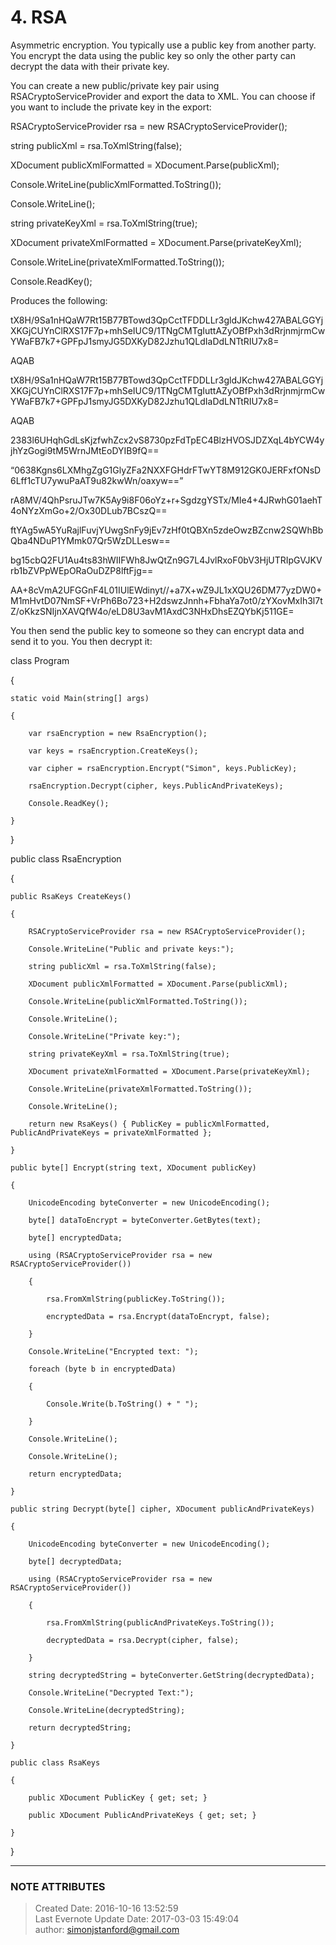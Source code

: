 # 4\. RSA

Asymmetric encryption. You typically use a public key from another party. You
encrypt the data using the public key so only the other party can decrypt the
data with their private key.

  

You can create a new public/private key pair using RSACryptoServiceProvider
and export the data to XML. You can choose if you want to include the private
key in the export:

  

RSACryptoServiceProvider rsa = new RSACryptoServiceProvider();

string publicXml = rsa.ToXmlString(false);

XDocument publicXmlFormatted = XDocument.Parse(publicXml);

Console.WriteLine(publicXmlFormatted.ToString());

Console.WriteLine();

string privateKeyXml = rsa.ToXmlString(true);

XDocument privateXmlFormatted = XDocument.Parse(privateKeyXml);

Console.WriteLine(privateXmlFormatted.ToString());

Console.ReadKey();

  

Produces the following:

  

<RSAKeyValue>

<Modulus>tX8H/9Sa1nHQaW7Rt15B77BTowd3QpCctTFDDLLr3gldJKchw427ABALGGYjXKGjCUYnClRXS17F7p+mhSeIUC9/1TNgCMTgIuttAZyOBfPxh3dRrjnmjrmCwYWaFB7k7+GPFpJ1smyJG5DXKyD82Jzhu1QLdIaDdLNTtRIU7x8=</Modulus>

  <Exponent>AQAB</Exponent>

</RSAKeyValue>

  

<RSAKeyValue>

<Modulus>tX8H/9Sa1nHQaW7Rt15B77BTowd3QpCctTFDDLLr3gldJKchw427ABALGGYjXKGjCUYnClRXS17F7p+mhSeIUC9/1TNgCMTgIuttAZyOBfPxh3dRrjnmjrmCwYWaFB7k7+GPFpJ1smyJG5DXKyD82Jzhu1QLdIaDdLNTtRIU7x8=</Modulus>

  <Exponent>AQAB</Exponent>

<P>2383l6UHqhGdLsKjzfwhZcx2vS8730pzFdTpEC4BlzHVOSJDZXqL4bYCW4yjhYzGogi9tM5WrnJMtEoDYIB9fQ==</P>

<Q>0638Kgns6LXMhgZgG1GlyZFa2NXXFGHdrFTwYT8M912GK0JERFxfONsD6Lff1cTU7ywuPaAT9u82kwWn/oaxyw==</Q>

<DP>rA8MV/4QhPsruJTw7K5Ay9i8F06oYz+r+SgdzgYSTx/MIe4+4JRwhG01aehT4oNYzXmGo+2/Ox30DLub7BCszQ==</DP>

<DQ>ftYAg5wA5YuRajlFuvjYUwgSnFy9jEv7zHf0tQBXn5zdeOwzBZcnw2SQWhBbQba4NDuP1YMmk07Qr5WzDLLesw==</DQ>

<InverseQ>bg15cbQ2FU1Au4ts83hWIIFWh8JwQtZn9G7L4JvlRxoF0bV3HjUTRIpGVJKVrb1bZVPpWEpORaOuDZP8lftFjg==</InverseQ>

<D>AA+8cVmA2UFGGnF4L01IUlEWdinyt//+a7X+wZ9JL1xXQU26DM77yzDW0+M1mHvtD07NmSF+VrPh6Bo723+H2dswzJnnh+FbhaYa7ot0/zYXovMxIh3l7tZ/oKkzSNIjnXAVQfW4o/eLD8U3avM1AxdC3NHxDhsEZQYbKj511GE=</D>

</RSAKeyValue>

  

You then send the public key to someone so they can encrypt data and send it
to you. You then decrypt it:

  

class Program

{

    static void Main(string[] args)

    {

        var rsaEncryption = new RsaEncryption();

        var keys = rsaEncryption.CreateKeys();

        var cipher = rsaEncryption.Encrypt("Simon", keys.PublicKey);

        rsaEncryption.Decrypt(cipher, keys.PublicAndPrivateKeys);

        Console.ReadKey();

    }

}

public class RsaEncryption

{

    public RsaKeys CreateKeys()

    {

        RSACryptoServiceProvider rsa = new RSACryptoServiceProvider();

        Console.WriteLine("Public and private keys:");

        string publicXml = rsa.ToXmlString(false);

        XDocument publicXmlFormatted = XDocument.Parse(publicXml);

        Console.WriteLine(publicXmlFormatted.ToString());

        Console.WriteLine();

        Console.WriteLine("Private key:");

        string privateKeyXml = rsa.ToXmlString(true);

        XDocument privateXmlFormatted = XDocument.Parse(privateKeyXml);

        Console.WriteLine(privateXmlFormatted.ToString());

        Console.WriteLine();

        return new RsaKeys() { PublicKey = publicXmlFormatted, PublicAndPrivateKeys = privateXmlFormatted };

    }

    public byte[] Encrypt(string text, XDocument publicKey)

    {

        UnicodeEncoding byteConverter = new UnicodeEncoding();

        byte[] dataToEncrypt = byteConverter.GetBytes(text);

        byte[] encryptedData;

        using (RSACryptoServiceProvider rsa = new RSACryptoServiceProvider())

        {

            rsa.FromXmlString(publicKey.ToString());

            encryptedData = rsa.Encrypt(dataToEncrypt, false);

        }

        Console.WriteLine("Encrypted text: ");

        foreach (byte b in encryptedData)

        {

            Console.Write(b.ToString() + " ");

        }

        Console.WriteLine();

        Console.WriteLine();

        return encryptedData;

    }

    public string Decrypt(byte[] cipher, XDocument publicAndPrivateKeys)

    {

        UnicodeEncoding byteConverter = new UnicodeEncoding();

        byte[] decryptedData;

        using (RSACryptoServiceProvider rsa = new RSACryptoServiceProvider())

        {

            rsa.FromXmlString(publicAndPrivateKeys.ToString());

            decryptedData = rsa.Decrypt(cipher, false);

        }

        string decryptedString = byteConverter.GetString(decryptedData);

        Console.WriteLine("Decrypted Text:");

        Console.WriteLine(decryptedString);

        return decryptedString;

    }

    public class RsaKeys

    {

        public XDocument PublicKey { get; set; }

        public XDocument PublicAndPrivateKeys { get; set; }

    }

}

  

  

  


---
### NOTE ATTRIBUTES
>Created Date: 2016-10-16 13:52:59  
>Last Evernote Update Date: 2017-03-03 15:49:04  
>author: simonjstanford@gmail.com  